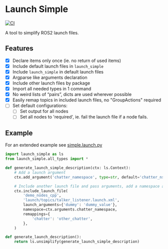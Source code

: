 # Launch Simple
[![CI](https://github.com/lgulich/launch_simple/actions/workflows/ci.yml/badge.svg)](https://github.com/lgulich/launch_simple/actions/workflows/ci.yml)

A tool to simplify ROS2 launch files.

## Features
- [x] Declare items only once (ie. no return of used items)
- [x] Include default launch files in `launch_simple`
- [x] Include `launch_simple` in default launch files
- [x] Argparse like arguments declaration
- [x] Include other launch files by package
- [x] Import all needed types in 1 command
- [x] No weird lists of “pairs”, dicts are used wherever possible
- [x] Easily remap topics in included launch files, no "GroupActions" required
- [ ] Set default configurations:
    - [ ] Set output for all nodes
    - [ ] Set all nodes to 'required', ie. fail the launch file if a node fails.

## Example
For an extended example see [simple.launch.py](launch_simple/launch/simple.launch.py)
```py
import launch_simple as ls
from launch_simple.all_types import *

def generate_launch_simple_description(ctx: ls.Context):
    # Add a launch argument
    ctx.add_argument('chatter_namespace', type=str, default='chatter_ns')

    # Include another launch file and pass arguments, add a namespace and remap topics.
    ctx.include_launch_file(
        'demo_nodes_cpp',
        'launch/topics/talker_listener.launch.xml',
        launch_arguments={'dummy': 'dummy_value'},
        namespace=ctx.arguments.chatter_namespace,
        remappings={
            'chatter': 'other_chatter',
        },
    )

def generate_launch_description():
    return ls.unsimplify(generate_launch_simple_description)
```
